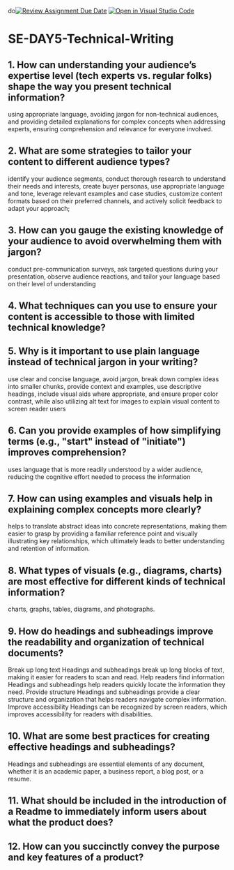 do[![Review Assignment Due Date](https://classroom.github.com/assets/deadline-readme-button-22041afd0340ce965d47ae6ef1cefeee28c7c493a6346c4f15d667ab976d596c.svg)](https://classroom.github.com/a/zsAR-pyY)
[![Open in Visual Studio Code](https://classroom.github.com/assets/open-in-vscode-2e0aaae1b6195c2367325f4f02e2d04e9abb55f0b24a779b69b11b9e10269abc.svg)](https://classroom.github.com/online_ide?assignment_repo_id=18482145&assignment_repo_type=AssignmentRepo)
# SE-DAY5-Technical-Writing
## 1. How can understanding your audience’s expertise level (tech experts vs. regular folks) shape the way you present technical information?
using appropriate language, avoiding jargon for non-technical audiences, and providing detailed explanations for complex concepts when addressing experts, ensuring comprehension and relevance for everyone involved. 

## 2. What are some strategies to tailor your content to different audience types?
identify your audience segments, conduct thorough research to understand their needs and interests, create buyer personas, use appropriate language and tone, leverage relevant examples and case studies, customize content formats based on their preferred channels, and actively solicit feedback to adapt your approach;

## 3. How can you gauge the existing knowledge of your audience to avoid overwhelming them with jargon?
conduct pre-communication surveys, ask targeted questions during your presentation, observe audience reactions, and tailor your language based on their level of understanding

## 4. What techniques can you use to ensure your content is accessible to those with limited technical knowledge?
## 5. Why is it important to use plain language instead of technical jargon in your writing?
use clear and concise language, avoid jargon, break down complex ideas into smaller chunks, provide context and examples, use descriptive headings, include visual aids where appropriate, and ensure proper color contrast, while also utilizing alt text for images to explain visual content to screen reader users

## 6. Can you provide examples of how simplifying terms (e.g., "start" instead of "initiate") improves comprehension?
uses language that is more readily understood by a wider audience, reducing the cognitive effort needed to process the information

## 7. How can using examples and visuals help in explaining complex concepts more clearly?
helps to translate abstract ideas into concrete representations, making them easier to grasp by providing a familiar reference point and visually illustrating key relationships, which ultimately leads to better understanding and retention of information. 

## 8. What types of visuals (e.g., diagrams, charts) are most effective for different kinds of technical information?
charts, graphs, tables, diagrams, and photographs. 

## 9. How do headings and subheadings improve the readability and organization of technical documents?
Break up long text
Headings and subheadings break up long blocks of text, making it easier for readers to scan and read. 
Help readers find information
Headings and subheadings help readers quickly locate the information they need. 
Provide structure
Headings and subheadings provide a clear structure and organization that helps readers navigate complex information. 
Improve accessibility
Headings can be recognized by screen readers, which improves accessibility for readers with disabilities. 

## 10. What are some best practices for creating effective headings and subheadings?
Headings and subheadings are essential elements of any document, whether it is an academic paper, a business report, a blog post, or a resume.

## 11. What should be included in the introduction of a Readme to immediately inform users about what the product does?
## 12. How can you succinctly convey the purpose and key features of a product?
